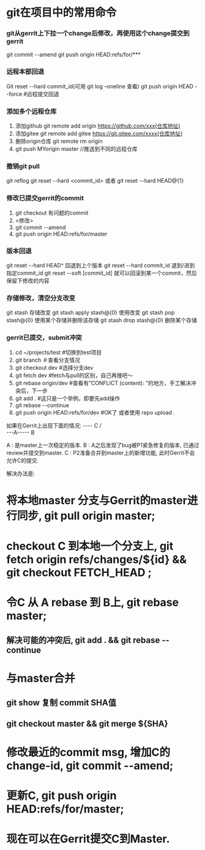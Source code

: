 # git在项目中的常用命令

### git从gerrit上下拉一个change后修改，再使用这个change提交到gerrit
git commit --amend
git push origin HEAD:refs/for/***


### 远程本部回退
Git reset --hard commit_id(可用 git log –oneline 查看)
git push origin HEAD --force #远程提交回退


### 添加多个远程仓库
1. 添加github
git remote add origin https://github.com/xxx(仓库地址)
2.  添加gitee
git remote add gitee https://git.gitee.com/xxxx(仓库地址)
3.  删除origin仓库
git remote rm origin
4. git push MYorigin master   //推送到不同的远程仓库



### 撤销git pull
git reflog
git reset --hard <commit_id> 或者 git reset --hard HEAD@{1}

 
### 修改已提交gerrit的commit
1. git checkout 有问题的commit
2. <修改>
3. git commit --amend
4. git push origin HEAD:refs/for/master


### 版本回退
git reset --hard HEAD^        回退到上个版本
git reset --hard commit_id    退到/进到 指定commit_id
git reset --soft [commit_id] 就可以回滚到某一个commit，然后保留下修改的内容

### 存储修改，清空分支改变
git stash  存储改变
git stash apply stash@{0} 使用改变
git stash pop stash@{0} 使用某个存储并删除该存储
git stash drop stash@{0} 删除某个存储


### gerrit已提交，submit冲突
1.  cd ~/projects/test   #切换到test项目  
2.  git branch   ＃查看分支情况  
3.  git checkout dev  #选择分支dev   
4.  git fetch dev  #fetch与pull的区别，自己再搜吧～  
5.  git rebase origin/dev  #查看有“CONFLICT (content): ”的地方，手工解决冲突后，下一步  
6.  git add .  #这只是一个举例，即要先add操作  
7.  git rebase --continue  
8.  git push origin HEAD:refs/for/dev    #OK了   或者使用 repo upload .


 







如果在Gerrit上出现下面的情况:
        ---- C
      /   
---A-----  B

A : 是master上一次稳定的版本.
B : A之后发现了bug被P1紧急修复的版本, 已通过review并提交到master.
C : P2准备合并到master上的新增功能, 此时Gerrit不会允许C的提交.

解决办法是:
# 将本地master 分支与Gerrit的master进行同步, git pull origin master;
# checkout C 到本地一个分支上, git fetch origin refs/changes/${id} && git checkout FETCH_HEAD ;
# 令C 从 A rebase 到 B上, git rebase master;
## 解决可能的冲突后, git add . && git rebase --continue
# 与master合并
## git show 复制 commit SHA值 
## git checkout master && git merge ${SHA}
# 修改最近的commit msg, 增加C的change-id, git commit --amend;
# 更新C, git push origin HEAD:refs/for/master;
# 现在可以在Gerrit提交C到Master.
